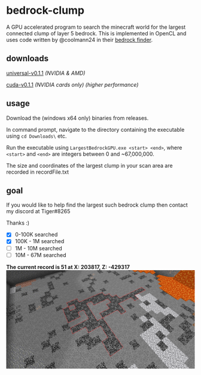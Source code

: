 # bedrock-clump
A GPU accelerated program to search the minecraft world for the largest connected clump of layer 5 bedrock.
This is implemented in OpenCL and uses code written by @coolmann24 in their [bedrock finder](https://github.com/coolmann24/BedrockFinderCpp).

## downloads
[universal-v0.1.1](https://github.com/0xTiger/bedrock-clump/releases/download/v0.1.1/universal-clumpFinder.zip) *(NVIDIA & AMD)*

[cuda-v0.1.1](https://github.com/0xTiger/bedrock-clump/releases/download/v0.1.1/cuda-clumpFinder.zip) *(NVIDIA cards only) (higher performance)*

## usage
Download the (windows x64 only) binaries from releases.

In command prompt, navigate to the directory containing the executable using `cd Downloads\` etc.

Run the executable using `LargestBedrockGPU.exe <start> <end>`, where `<start>` and `<end>` are integers between 0 and ~67,000,000.

The size and coordinates of the largest clump in your scan area are recorded in recordFile.txt

## goal
If you would like to help find the largest such bedrock clump then contact my discord at Tiger#8265

Thanks :)


- [x] 0-100K searched
- [x] 100K - 1M searched 
- [ ] 1M - 10M searched
- [ ] 10M - 67M searched

**The current record is 51 at X: 203817, Z: -429317**
![A clump of 51 connected bedrock](/LargeBedrock51.png)

